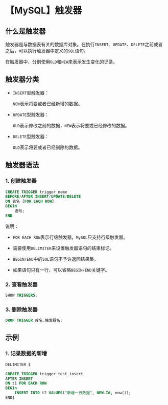 # 【MySQL】触发器


## 什么是触发器

触发器是与数据表有关的数据库对象。在执行`INSERT`、`UPDATE`、`DELETE`之前或者之后，可以执行触发器中定义的`SQL`语句。

在触发器中，分别使用`OLD`和`NEW`来表示发生变化的记录。


## 触发器分类

- `INSERT`型触发器：
  
  `NEW`表示将要或者已经新增的数据。

- `UPDATE`型触发器：
  
  `OLD`表示修改之前的数据，`NEW`表示将要或已经修改的数据。

- `DELETE`型触发器：
  
  `OLD`表示将要或者已经删除的数据。


## 触发器语法

### 1. 创建触发器

```sql
CREATE TRIGGER trigger_name
BEFORE/AFTER INSERT/UPDATE/DELETE
ON 表名 [FOR EACH ROW]
BEGIN
    语句;
END
```

说明：

- `FOR EACH ROW`表示行级触发器，`MySQL`只支持行级触发器。

- 需要使用`DELIMITER`来设置触发器语句的结束标记。

- `BEGIN/END`中的`SQL`语句不予许返回结果集。

- 如果语句只有一行，可以省略`BEGIN/END`关键字。

### 2. 查看触发器

```sql
SHOW TRIGGERS;
```

### 3. 删除触发器

```sql
DROP TRIGGER 库名.触发器名;
```


## 示例

### 1. 记录数据的新增

```sql
DELIMITER $

CREATE TRIGGER trigger_test_insert
AFTER INSERT
ON t1 FOR EACH ROW
BEGIn
    INSERT INTO t2 VALUES("新增一行数据", NEW.Id, now());
END$
```
